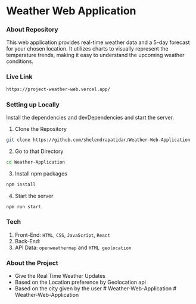 # Weather Web Application

### About Repository

This web application provides real-time weather data and a 5-day forecast for your chosen location. It utilizes charts to visually represent the temperature trends, making it easy to understand the upcoming weather conditions.

### Live Link

```bash
https://project-weather-web.vercel.app/
```

### Setting up Locally

Install the dependencies and devDependencies and start the server.

1. Clone the Repository

```bash
git clone https://github.com/shelendrapatidar/Weather-Web-Application
```

2. Go to that Directory

```bash
cd Weather-Application
```

3. Install npm packages

```bash
npm install
```

4. Start the server

```bash
npm run start
```

### Tech

1. Front-End: `HTML`, `CSS`, `JavaScript`, `React`
2. Back-End:
3. API Data: `openweathermap` and `HTML geolocation`

### About the Project

- Give the Real Time Weather Updates
- Based on the Location preference by Geolocation api
- Based on the city given by the user
#   W e a t h e r - W e b - A p p l i c a t i o n 
 
 #   W e a t h e r - W e b - A p p l i c a t i o n 
 
 
